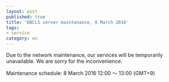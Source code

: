 ```yaml
---
layout: post
published: true
title: 'DBCLS server maintenance, 8 March 2016'
tags:
- service
category: en
---
```

Due to the network maintenance, our services will be temporarily unavailable. We are sorry for the inconvenience.
 
Maintenance schedule: 8 March 2016 12:00 〜 13:00 (GMT+9)
